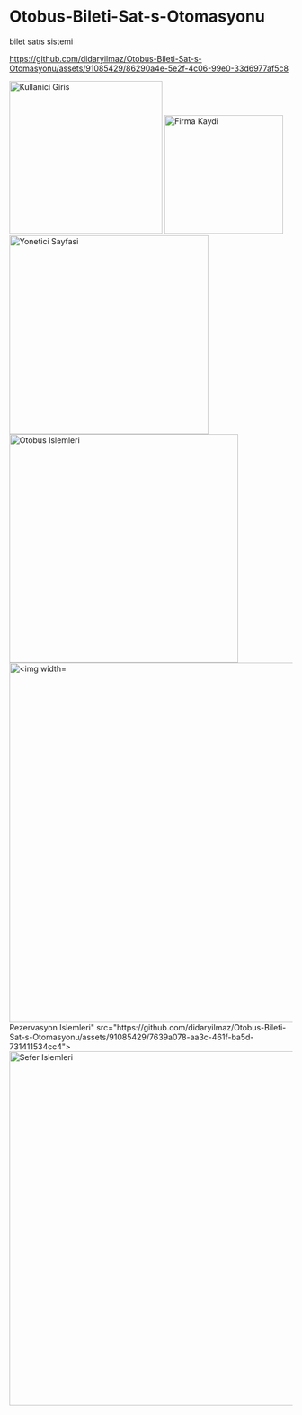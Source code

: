 # Otobus-Bileti-Sat-s-Otomasyonu
bilet satıs sistemi

https://github.com/didaryilmaz/Otobus-Bileti-Sat-s-Otomasyonu/assets/91085429/86290a4e-5e2f-4c06-99e0-33d6977af5c8



<img width="272" alt="Kullanici Giris" src="https://github.com/didaryilmaz/Otobus-Bileti-Sat-s-Otomasyonu/assets/91085429/57546133-e401-4b2b-952f-61fd6759fe63">


<img width="211" alt="Firma Kaydi" src="https://github.com/didaryilmaz/Otobus-Bileti-Sat-s-Otomasyonu/assets/91085429/368c2021-7e36-43a1-b692-b209a92374f0">

<img width="354" alt="Yonetici Sayfasi" src="https://github.com/didaryilmaz/Otobus-Bileti-Sat-s-Otomasyonu/assets/91085429/60ed5ee1-c76d-47e9-8f99-f818d119d72d">
<img width="407" alt="Otobus Islemleri" src="https://github.com/didaryilmaz/Otobus-Bileti-Sat-s-Otomasyonu/assets/91085429/9f926cdb-175a-4992-b3be-425d6d83f221">
<img width="641" alt="<img width="611" alt="Satilan Biletler" src="https://github.com/didaryilmaz/Otobus-Bileti-Sat-s-Otomasyonu/assets/91085429/ca98551a-0033-4a81-873e-4bc751b61bdc">
Rezervasyon Islemleri" src="https://github.com/didaryilmaz/Otobus-Bileti-Sat-s-Otomasyonu/assets/91085429/7639a078-aa3c-461f-ba5d-731411534cc4">
<img width="631" alt="Sefer Islemleri" src="https://github.com/didaryilmaz/Otobus-Bileti-Sat-s-Otomasyonu/assets/91085429/b0ec2bca-bb94-4ced-8c03-5af899e20777">
